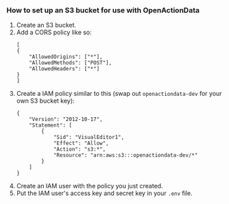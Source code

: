### How to set up an S3 bucket for use with OpenActionData

1. Create an S3 bucket.
2. Add a CORS policy like so: 
    ```
    [
    {
        "AllowedOrigins": ["*"],
        "AllowedMethods": ["POST"],
        "AllowedHeaders": ["*"]
    }
    ]
    ```
3. Create a IAM policy similar to this (swap out `openactiondata-dev` for your own S3 bucket key):
    ```
    {
        "Version": "2012-10-17",
        "Statement": [
            {
                "Sid": "VisualEditor1",
                "Effect": "Allow",
                "Action": "s3:*",
                "Resource": "arn:aws:s3:::openactiondata-dev/*"
            }
        ]
    }
    ```
4. Create an IAM user with the policy you just created.
5. Put the IAM user's access key and secret key in your `.env` file.